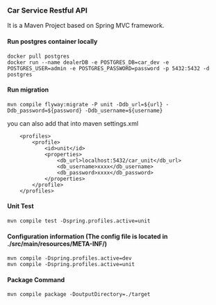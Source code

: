 ### Car Service Restful API 

It is a Maven Project based on Spring MVC framework.

#### Run postgres container locally 

```
docker pull postgres
docker run --name dealerDB -e POSTGRES_DB=car_dev -e POSTGRES_USER=admin -e POSTGRES_PASSWORD=password -p 5432:5432 -d postgres
```

#### Run migration

    mvn compile flyway:migrate -P unit -Ddb_url=${url} -Ddb_password=${password} -Ddb_username=${username}

you can also add that into maven settings.xml

```$xml
	<profiles>
		<profile>
			<id>unit</id>
			<properties>
				<db_url>localhost:5432/car_unit</db_url>
				<db_username>xxxx</db_username>
				<db_password>xxxx</db_password>
			</properties>
		</profile>
	</profiles>
```

#### Unit Test

```
mvn compile test -Dspring.profiles.active=unit
```

#### Configuration information (The config file is located in ./src/main/resources/META-INF/)

```
mvn compile -Dspring.profiles.active=dev
mvn compile -Dspring.profiles.active=unit
```

#### Package Command

```
mvn compile package -DoutputDirectory=./target
```